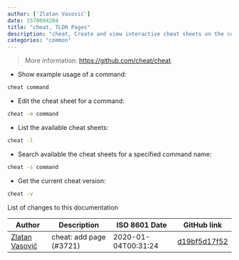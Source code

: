 ```yaml
---
author: ['Zlatan Vasović']
date: 1578094284
title: "cheat, TLDR Pages"
description: "cheat, Create and view interactive cheat sheets on the command-line."
categories: "common"
---
```

> More information: <https://github.com/cheat/cheat>.

- Show example usage of a command:

```bash
cheat command
```

- Edit the cheat sheet for a command:

```bash
cheat -e command
```

- List the available cheat sheets:

```bash
cheat -l
```

- Search available the cheat sheets for a specified command name:

```bash
cheat -s command
```

- Get the current cheat version:

```bash
cheat -v
```
List of changes to this documentation


Author | Description | ISO 8601 Date | GitHub link
------|-----|-----|-----
[Zlatan Vasović](mailto:zlatanvasovic@gmail.com) | cheat: add page (#3721) | 2020-01-04T00:31:24 | [d19bf5d17f52](https://github.com/tldr-pages/tldr/commit/d19bf5d17f5292e2104cb2a4e76e33fe863bc808)

